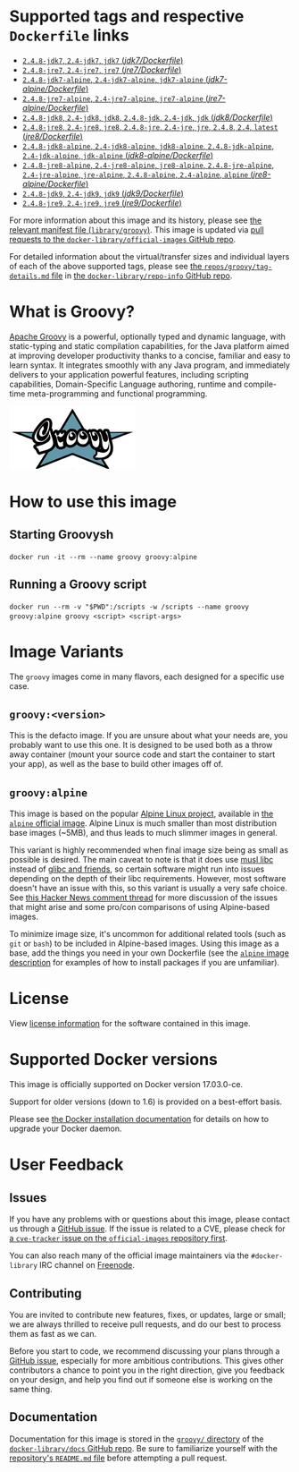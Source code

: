 # Supported tags and respective `Dockerfile` links

-	[`2.4.8-jdk7`, `2.4-jdk7`, `jdk7` (*jdk7/Dockerfile*)](https://github.com/groovy/docker-groovy/blob/0402f0037b9bdf1d69ce844a381b81304877df3a/jdk7/Dockerfile)
-	[`2.4.8-jre7`, `2.4-jre7`, `jre7` (*jre7/Dockerfile*)](https://github.com/groovy/docker-groovy/blob/0402f0037b9bdf1d69ce844a381b81304877df3a/jre7/Dockerfile)
-	[`2.4.8-jdk7-alpine`, `2.4-jdk7-alpine`, `jdk7-alpine` (*jdk7-alpine/Dockerfile*)](https://github.com/groovy/docker-groovy/blob/0402f0037b9bdf1d69ce844a381b81304877df3a/jdk7-alpine/Dockerfile)
-	[`2.4.8-jre7-alpine`, `2.4-jre7-alpine`, `jre7-alpine` (*jre7-alpine/Dockerfile*)](https://github.com/groovy/docker-groovy/blob/0402f0037b9bdf1d69ce844a381b81304877df3a/jre7-alpine/Dockerfile)
-	[`2.4.8-jdk8`, `2.4-jdk8`, `jdk8`, `2.4.8-jdk`, `2.4-jdk`, `jdk` (*jdk8/Dockerfile*)](https://github.com/groovy/docker-groovy/blob/0402f0037b9bdf1d69ce844a381b81304877df3a/jdk8/Dockerfile)
-	[`2.4.8-jre8`, `2.4-jre8`, `jre8`, `2.4.8-jre`, `2.4-jre`, `jre`, `2.4.8`, `2.4`, `latest` (*jre8/Dockerfile*)](https://github.com/groovy/docker-groovy/blob/0402f0037b9bdf1d69ce844a381b81304877df3a/jre8/Dockerfile)
-	[`2.4.8-jdk8-alpine`, `2.4-jdk8-alpine`, `jdk8-alpine`, `2.4.8-jdk-alpine`, `2.4-jdk-alpine`, `jdk-alpine` (*jdk8-alpine/Dockerfile*)](https://github.com/groovy/docker-groovy/blob/0402f0037b9bdf1d69ce844a381b81304877df3a/jdk8-alpine/Dockerfile)
-	[`2.4.8-jre8-alpine`, `2.4-jre8-alpine`, `jre8-alpine`, `2.4.8-jre-alpine`, `2.4-jre-alpine`, `jre-alpine`, `2.4.8-alpine`, `2.4-alpine`, `alpine` (*jre8-alpine/Dockerfile*)](https://github.com/groovy/docker-groovy/blob/0402f0037b9bdf1d69ce844a381b81304877df3a/jre8-alpine/Dockerfile)
-	[`2.4.8-jdk9`, `2.4-jdk9`, `jdk9` (*jdk9/Dockerfile*)](https://github.com/groovy/docker-groovy/blob/0402f0037b9bdf1d69ce844a381b81304877df3a/jdk9/Dockerfile)
-	[`2.4.8-jre9`, `2.4-jre9`, `jre9` (*jre9/Dockerfile*)](https://github.com/groovy/docker-groovy/blob/0402f0037b9bdf1d69ce844a381b81304877df3a/jre9/Dockerfile)

For more information about this image and its history, please see [the relevant manifest file (`library/groovy`)](https://github.com/docker-library/official-images/blob/master/library/groovy). This image is updated via [pull requests to the `docker-library/official-images` GitHub repo](https://github.com/docker-library/official-images/pulls?q=label%3Alibrary%2Fgroovy).

For detailed information about the virtual/transfer sizes and individual layers of each of the above supported tags, please see [the `repos/groovy/tag-details.md` file](https://github.com/docker-library/repo-info/blob/master/repos/groovy/tag-details.md) in [the `docker-library/repo-info` GitHub repo](https://github.com/docker-library/repo-info).

# What is Groovy?

[Apache Groovy](http://groovy-lang.org/) is a powerful, optionally typed and dynamic language, with static-typing and static compilation capabilities, for the Java platform aimed at improving developer productivity thanks to a concise, familiar and easy to learn syntax. It integrates smoothly with any Java program, and immediately delivers to your application powerful features, including scripting capabilities, Domain-Specific Language authoring, runtime and compile-time meta-programming and functional programming.

![logo](https://raw.githubusercontent.com/docker-library/docs/bb5fc730ed18c45d86425f9fa4265d50cb795ec8/groovy/logo.png)

# How to use this image

## Starting Groovysh

`docker run -it --rm --name groovy groovy:alpine`

## Running a Groovy script

`docker run --rm -v "$PWD":/scripts -w /scripts --name groovy groovy:alpine groovy <script> <script-args>`

# Image Variants

The `groovy` images come in many flavors, each designed for a specific use case.

## `groovy:<version>`

This is the defacto image. If you are unsure about what your needs are, you probably want to use this one. It is designed to be used both as a throw away container (mount your source code and start the container to start your app), as well as the base to build other images off of.

## `groovy:alpine`

This image is based on the popular [Alpine Linux project](http://alpinelinux.org), available in [the `alpine` official image](https://hub.docker.com/_/alpine). Alpine Linux is much smaller than most distribution base images (~5MB), and thus leads to much slimmer images in general.

This variant is highly recommended when final image size being as small as possible is desired. The main caveat to note is that it does use [musl libc](http://www.musl-libc.org) instead of [glibc and friends](http://www.etalabs.net/compare_libcs.html), so certain software might run into issues depending on the depth of their libc requirements. However, most software doesn't have an issue with this, so this variant is usually a very safe choice. See [this Hacker News comment thread](https://news.ycombinator.com/item?id=10782897) for more discussion of the issues that might arise and some pro/con comparisons of using Alpine-based images.

To minimize image size, it's uncommon for additional related tools (such as `git` or `bash`) to be included in Alpine-based images. Using this image as a base, add the things you need in your own Dockerfile (see the [`alpine` image description](https://hub.docker.com/_/alpine/) for examples of how to install packages if you are unfamiliar).

# License

View [license information](http://www.apache.org/licenses/LICENSE-2.0.html) for the software contained in this image.

# Supported Docker versions

This image is officially supported on Docker version 17.03.0-ce.

Support for older versions (down to 1.6) is provided on a best-effort basis.

Please see [the Docker installation documentation](https://docs.docker.com/installation/) for details on how to upgrade your Docker daemon.

# User Feedback

## Issues

If you have any problems with or questions about this image, please contact us through a [GitHub issue](https://github.com/groovy/docker-groovy/issues). If the issue is related to a CVE, please check for [a `cve-tracker` issue on the `official-images` repository first](https://github.com/docker-library/official-images/issues?q=label%3Acve-tracker).

You can also reach many of the official image maintainers via the `#docker-library` IRC channel on [Freenode](https://freenode.net).

## Contributing

You are invited to contribute new features, fixes, or updates, large or small; we are always thrilled to receive pull requests, and do our best to process them as fast as we can.

Before you start to code, we recommend discussing your plans through a [GitHub issue](https://github.com/groovy/docker-groovy/issues), especially for more ambitious contributions. This gives other contributors a chance to point you in the right direction, give you feedback on your design, and help you find out if someone else is working on the same thing.

## Documentation

Documentation for this image is stored in the [`groovy/` directory](https://github.com/docker-library/docs/tree/master/groovy) of the [`docker-library/docs` GitHub repo](https://github.com/docker-library/docs). Be sure to familiarize yourself with the [repository's `README.md` file](https://github.com/docker-library/docs/blob/master/README.md) before attempting a pull request.
